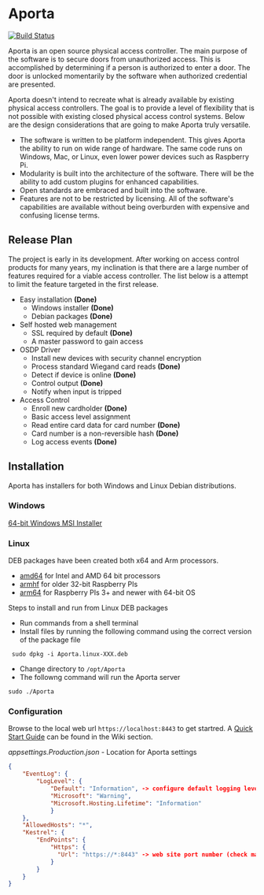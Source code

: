 # Aporta #

[![Build Status](https://dev.azure.com/jonathanhorvath/Aporta/_apis/build/status%2Fbytedreamer.Aporta?branchName=develop)](https://dev.azure.com/jonathanhorvath/Aporta/_build/latest?definitionId=2&branchName=develop)

Aporta is an open source physical access controller. The main purpose of the software is to secure doors from unauthorized access. This is accomplished by determining if a person is authorized to enter a door. The door is unlocked momentarily by the software when authorized credential are presented.

Aporta doesn't intend to recreate what is already available by existing physical access controllers. The goal is to provide a level of flexibility that is not possible with existing closed physical access control systems. Below are the design considerations that are going to make Aporta truly versatile. 

- The software is written to be platform independent. This gives Aporta the ability to run on wide range of hardware. The same code runs on Windows, Mac, or Linux, even lower power devices such as Raspberry Pi.
- Modularity is built into the architecture of the software. There will be the ability to add custom plugins for enhanced capabilities. 
- Open standards are embraced and built into the software.
- Features are not to be restricted by licensing. All of the software's capabilities are available without being overburden with expensive and confusing license terms.

## Release Plan ##

The project is early in its development. After working on access control products for many years, my inclination is that there are a large number of features required for a viable access controller. The list below is a attempt to limit the feature targeted in the first release.

- Easy installation **(Done)**
    - Windows installer **(Done)**
    - Debian packages **(Done)**
- Self hosted web management
    - SSL required by default **(Done)**
    - A master password to gain access
- OSDP Driver
    - Install new devices with security channel encryption
    - Process standard Wiegand card reads **(Done)**
    - Detect if device is online **(Done)**
    - Control output **(Done)**
    - Notify when input is tripped
 - Access Control
    - Enroll new cardholder **(Done)**
    - Basic access level assignment
    - Read entire card data for card number **(Done)**
    - Card number is a non-reversible hash **(Done)**
    - Log access events **(Done)**

## Installation ##

Aporta has installers for both Windows and Linux Debian distributions.

### Windows ###

[64-bit Windows MSI Installer](https://www.z-bitco.com/downloads/Aporta.msi)

### Linux ###

DEB packages have been created both x64 and Arm processors.

- [amd64](https://www.z-bitco.com/downloads/Aporta.linux-amd64.deb) for Intel and AMD 64 bit processors
- [armhf](https://www.z-bitco.com/downloads/Aporta.linux-armhf.deb) for older 32-bit Raspberry PIs
- [arm64](https://www.z-bitco.com/downloads/Aporta.linux-arm64.deb) for Raspberry PIs 3+ and newer with 64-bit OS

Steps to install and run from Linux DEB packages

- Run commands from a shell terminal
- Install files by running the following command using the correct version of the package file
```shell
 sudo dpkg -i Aporta.linux-XXX.deb
 ```
- Change directory to ```/opt/Aporta```
- The followng command will run the Aporta server
```shell
sudo ./Aporta
```
### Configuration ###

Browse to the local web url ```https://localhost:8443``` to get startred. A [Quick Start Guide](https://github.com/bytedreamer/Aporta/wiki/Quick-start-guide) can be found in the Wiki section.

_appsettings.Production.json_ - Location for Aporta settings

```json
{
    "EventLog": {
        "LogLevel": {
            "Default": "Information", -> configure default logging level
            "Microsoft": "Warning",
            "Microsoft.Hosting.Lifetime": "Information"
            }
    },
    "AllowedHosts": "*",
    "Kestrel": {
        "EndPoints": {
            "Https": {
              "Url": "https://*:8443" -> web site port number (check machine firewall settings if connecting remotely)
            }
        }
    }
}
```
